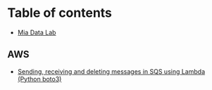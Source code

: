 # Table of contents

* [Mia Data Lab](README.md)

## AWS

* [Sending, receiving and deleting messages in SQS using Lambda (Python boto3)](aws/sending-receiving-and-deleting-messages-in-sqs-using-lambda-python-boto3.md)
